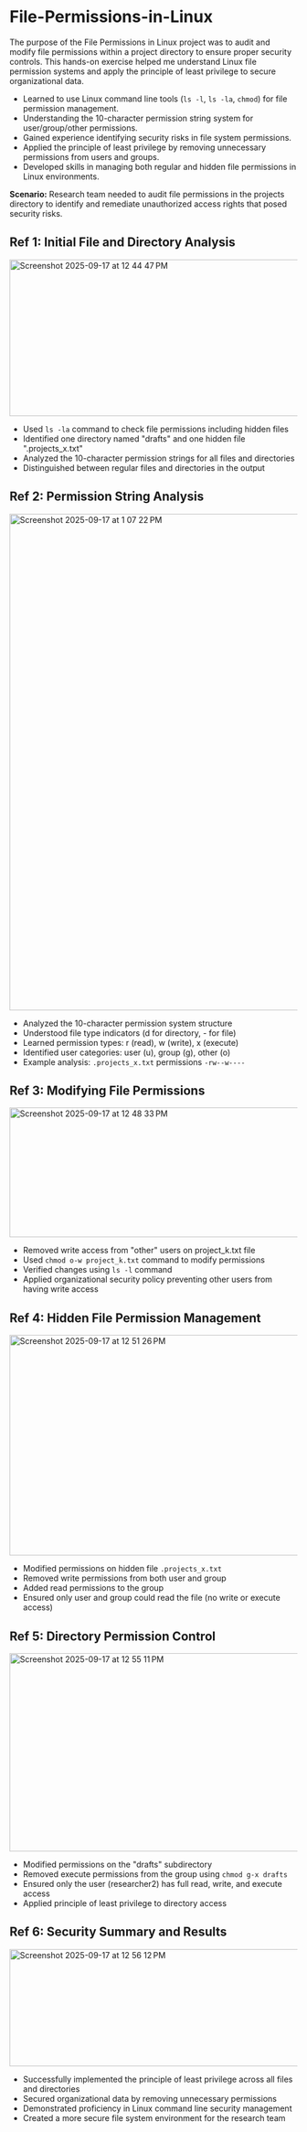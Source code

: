 # File-Permissions-in-Linux

The purpose of the File Permissions in Linux project was to audit and modify file permissions within a project directory to ensure proper security controls. This hands-on exercise helped me understand Linux file permission systems and apply the principle of least privilege to secure organizational data.

- Learned to use Linux command line tools (`ls -l`, `ls -la`, `chmod`) for file permission management.
- Understanding the 10-character permission string system for user/group/other permissions.
- Gained experience identifying security risks in file system permissions.
- Applied the principle of least privilege by removing unnecessary permissions from users and groups.
- Developed skills in managing both regular and hidden file permissions in Linux environments.

**Scenario:** Research team needed to audit file permissions in the projects directory to identify and remediate unauthorized access rights that posed security risks.

## Ref 1: Initial File and Directory Analysis
<img width="959" height="274" alt="Screenshot 2025-09-17 at 12 44 47 PM" src="https://github.com/user-attachments/assets/8b8ff870-f23c-4373-8034-ecfc2b468825" />

- Used `ls -la` command to check file permissions including hidden files
- Identified one directory named "drafts" and one hidden file ".projects_x.txt"
- Analyzed the 10-character permission strings for all files and directories
- Distinguished between regular files and directories in the output

## Ref 2: Permission String Analysis
<img width="1111" height="869" alt="Screenshot 2025-09-17 at 1 07 22 PM" src="https://github.com/user-attachments/assets/2b1e7888-6fa1-4dbb-bff0-41b62047fba7" />

- Analyzed the 10-character permission system structure
- Understood file type indicators (d for directory, - for file)
- Learned permission types: r (read), w (write), x (execute)
- Identified user categories: user (u), group (g), other (o)
- Example analysis: `.projects_x.txt` permissions `-rw--w----`

## Ref 3: Modifying File Permissions
<img width="943" height="227" alt="Screenshot 2025-09-17 at 12 48 33 PM" src="https://github.com/user-attachments/assets/c2e2ced4-b23c-4d64-9458-d7b8eebed289" />

- Removed write access from "other" users on project_k.txt file
- Used `chmod o-w project_k.txt` command to modify permissions
- Verified changes using `ls -l` command
- Applied organizational security policy preventing other users from having write access

## Ref 4: Hidden File Permission Management
<img width="1014" height="386" alt="Screenshot 2025-09-17 at 12 51 26 PM" src="https://github.com/user-attachments/assets/5eba5d1f-c7ee-4def-b5f1-e4c253ae03dc" />

- Modified permissions on hidden file `.projects_x.txt`
- Removed write permissions from both user and group
- Added read permissions to the group
- Ensured only user and group could read the file (no write or execute access)

## Ref 5: Directory Permission Control
<img width="1000" height="347" alt="Screenshot 2025-09-17 at 12 55 11 PM" src="https://github.com/user-attachments/assets/3fbd2521-5038-4c77-be97-d726ce2bd364" />

- Modified permissions on the "drafts" subdirectory
- Removed execute permissions from the group using `chmod g-x drafts`
- Ensured only the user (researcher2) has full read, write, and execute access
- Applied principle of least privilege to directory access

## Ref 6: Security Summary and Results
<img width="973" height="205" alt="Screenshot 2025-09-17 at 12 56 12 PM" src="https://github.com/user-attachments/assets/5f62d7c0-606c-45f4-886c-6ba8e48f130f" />

- Successfully implemented the principle of least privilege across all files and directories
- Secured organizational data by removing unnecessary permissions
- Demonstrated proficiency in Linux command line security management
- Created a more secure file system environment for the research team
